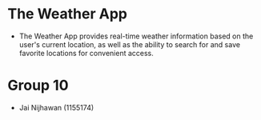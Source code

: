 # The Weather App

- The Weather App provides real-time weather information based on the user's current location, as well as the ability to search for and save favorite locations for convenient access.

# Group 10
 - Jai Nijhawan (1155174) 
